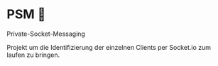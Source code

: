 # PSM 🚧
Private-Socket-Messaging

Projekt um die Identifizierung der einzelnen Clients per Socket.io
zum laufen zu bringen.
